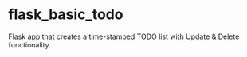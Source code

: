 # flask_basic_todo

Flask app that creates a time-stamped TODO list with Update & Delete functionality.

